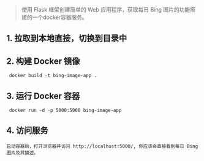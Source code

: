 >使用 Flask 框架创建简单的 Web 应用程序，获取每日 Bing 图片的功能搭建的一个docker容器服务。
## 1. 拉取到本地直接，切换到目录中
## 2. 构建 Docker 镜像
     docker build -t bing-image-app .
## 3. 运行 Docker 容器
     docker run -d -p 5000:5000 bing-image-app
## 4. 访问服务
    启动容器后，打开浏览器并访问 http://localhost:5000/, 你应该会直接看到每日 Bing 图片及其描述。

